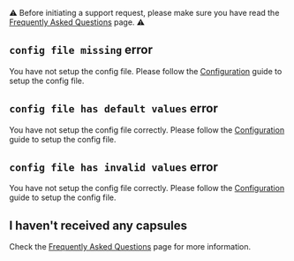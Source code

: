 ⚠️ Before initiating a support request, please make sure you have read the [Frequently Asked Questions](Frequently-Asked-Questions) page. ⚠️

## `config file missing` error

You have not setup the config file. Please follow the [Configuration](Configuration) guide to setup the config file.

## `config file has default values` error

You have not setup the config file correctly. Please follow the [Configuration](Configuration) guide to setup the config file.

## `config file has invalid values` error

You have not setup the config file correctly. Please follow the [Configuration](Configuration) guide to setup the config file.

## I haven't received any capsules

Check the [Frequently Asked Questions](Frequently-Asked-Questions) page for more information.

